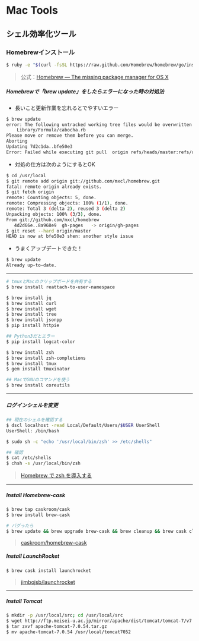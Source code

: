 # Mac Tools

## シェル効率化ツール
### Homebrewインストール

```sh
$ ruby -e "$(curl -fsSL https://raw.github.com/Homebrew/homebrew/go/install)"
```
> 公式：[Homebrew — The missing package manager for OS X](http://brew.sh/)

##### Homebrewで「brew update」をしたらエラーになった時の対処法

* 長いこと更新作業を忘れるとでやすいエラー

```sh
$ brew update
error: The following untracked working tree files would be overwritten by merge:
	Library/Formula/cabocha.rb
Please move or remove them before you can merge.
Aborting
Updating 7d2c1da..bfe50e3
Error: Failed while executing git pull  origin refs/heads/master:refs/remotes/origin/master
```

* 対処の仕方は次のようにするとOK

```sh
$ cd /usr/local
$ git remote add origin git://github.com/mxcl/homebrew.git
fatal: remote origin already exists.
$ git fetch origin
remote: Counting objects: 5, done.
remote: Compressing objects: 100% (1/1), done.
remote: Total 3 (delta 2), reused 3 (delta 2)
Unpacking objects: 100% (3/3), done.
From git://github.com/mxcl/homebrew
   4d2d66e..8a968e9  gh-pages   -> origin/gh-pages
$ git reset --hard origin/master
HEAD is now at bfe50e3 shen: another style issue
```

* うまくアップデートできた！

```sh
$ brew update
Already up-to-date.
```


_ _ _

```sh
# tmuxとMacのクリップボードを共有する
$ brew install reattach-to-user-namespace

$ brew install jq
$ brew install curl
$ brew install wget
$ brew install tree
$ brew install jsonpp
$ pip install httpie

## Python3だとエラー
$ pip install logcat-color

$ brew install zsh
$ brew install zsh-completions
$ brew install tmux
$ gem install tmuxinator

## MacでGNUのコマンドを使う
$ brew install coreutils
```


_ _ _

##### ログインシェルを変更
```sh
## 現在のシェルを確認する
$ dscl localhost -read Local/Default/Users/$USER UserShell
UserShell: /bin/bash
```
```sh
$ sudo sh -c "echo '/usr/local/bin/zsh' >> /etc/shells"

## 確認
$ cat /etc/shells
$ chsh -s /usr/local/bin/zsh
```
> [Homebrew で zsh を導入する](http://www.d-wood.com/blog/2014/03/14_5816.html)

_ _ _

##### Install Homebrew-cask
```sh
$ brew tap caskroom/cask
$ brew install brew-cask

# バグったら
$ brew update && brew upgrade brew-cask && brew cleanup && brew cask cleanup
```
> [caskroom/homebrew-cask](https://github.com/caskroom/homebrew-cask)


##### Install LaunchRocket
```sh
$ brew cask install launchrocket
```
> [jimbojsb/launchrocket](https://github.com/jimbojsb/launchrocket)

_ _ _

##### Install Tomcat
```sh
$ mkdir -p /usr/local/src; cd /usr/local/src
$ wget http://ftp.meisei-u.ac.jp/mirror/apache/dist/tomcat/tomcat-7/v7.0.54/bin/apache-tomcat-7.0.54.tar.gz
$ tar zxvf apache-tomcat-7.0.54.tar.gz
$ mv apache-tomcat-7.0.54 /usr/local/tomcat7052
```
